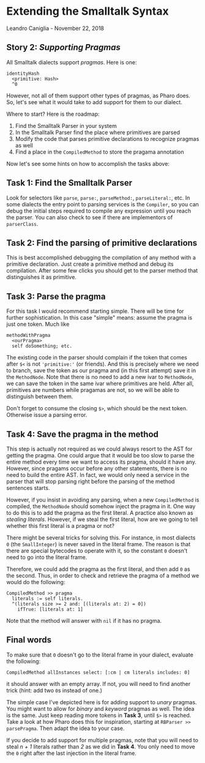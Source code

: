 # Extending the Smalltalk Syntax
Leandro Caniglia - November 22, 2018

**Story 2:** *Supporting Pragmas*
--

All Smalltalk dialects support _pragmas_. Here is one:
```
identityHash
  <primitive: Hash>
  ^0
```
However, not all of them support other types of pragmas, as Pharo does. So, let's see what it would take to add support for them to our dialect.

Where to start? Here is the roadmap:

1. Find the Smalltalk Parser in your system
2. In the Smalltalk Parser find the place where primitives are parsed
3. Modify the code that parses primitive declarations to recognize pragmas as well
4. Find a place in the `CompiledMethod` to store the pragama annotation

Now let's see some hints on how to accomplish the tasks above:

Task 1: Find the Smalltalk Parser
--
Look for selectors like `parse`, `parse:`, `parseMethod:`, `parseLiteral:`, etc. In some dialects the entry point to parsing services is the `Compiler`, so you can debug the initial steps required to compile any expression until you reach the parser. You can also check to see if there are implementors of `parserClass`.

Task 2: Find the parsing of primitive declarations
--
This is best accomplished debugging the compilation of any method with a primitive declaration. Just create a primitive method and debug its compilation. After some few clicks you should get to the parser method that distinguishes it as primitive.

Task 3: Parse the pragma
--
For this task I would recommend starting simple. There will be time for further sophistication. In this case "simple" means: assume the pragma is just one token. Much like
```
methodWithPragma
  <ourPragma>
  self doSomething; etc.
```
The existing code in the parser should complain if the token that comes after `$<` is not `'primitive:'` (or friends). And this is precisely where we need to branch, save the token as our pragma and (in this first attempt) save it in the `MethodNode`. Note that there is no need to add a new ivar to `MethodNode`, we can save the token in the same ivar where primitives are held. After all, primitives are numbers while pragamas are not, so we will be able to distinguish between them.

Don't forget to consume the closing `$>`, which should be the next token. Otherwise issue a parsing error.

Task 4: Save the pragma in the method
--
This step is actually not required as we could always resort to the AST for getting the pragma. One could argue that it would be too slow to parse the entire method every time we want to access its pragma, should it have any. However, since pragams occur before any other statements, there is no need to build the entire AST. In fact, we would only need a service in the parser that will stop parsing right before the parsing of the method sentences starts.

However, if you insist in avoiding any parsing, when a new `CompiledMethod` is compiled, the `MethodNode` should somehow inject the pragma in it. One way to do this is to add the pragma as the first literal. A practice also known as _stealing literals_. However, if we steal the first literal, how are we going to tell whether this first literal is a pragma or not?

There might be several tricks for solving this. For instance, in most dialects `0` (the `SmallInteger`) is never saved in the literal frame. The reason is that there are special bytecodes to operate with it, so the constant `0` doesn't need to go into the literal frame.

Therefore, we could add the pragma as the first literal, and then add `0` as the second. Thus, in order to check and retrieve the pragma of a method we would do the following:
```
CompiledMethod >> pragma
  literals := self literals.
  ^(literals size >= 2 and: [(literals at: 2) = 0])
    ifTrue: [literals at: 1]
```
Note that the method will answer with `nil` if it has no pragma.

Final words
--

To make sure that `0` doesn't go to the literal frame in your dialect, evaluate the following:
```
CompiledMethod allInstances select: [:cm | cm literals includes: 0]
```
it should answer with an empty array. If not, you will need to find another trick (hint: add two `0`s instead of one.) 

The simple case I've depicted here is for adding support to _unary_ pragmas. You might want to allow for _binary_ and _keyword_ pragmas as well. The idea is the same. Just keep reading more tokens in **Task 3**, until `$>` is reached. Take a look at how Pharo does this for inspiration, starting at `RBParser >> parsePragma`. Then adapt the idea to your case.

If you decide to add support for multiple pragmas, note that you will need to steal _n + 1_ literals rather than _2_ as we did in **Task 4**. You only need to move the `0` right after the last injection in the literal frame.
